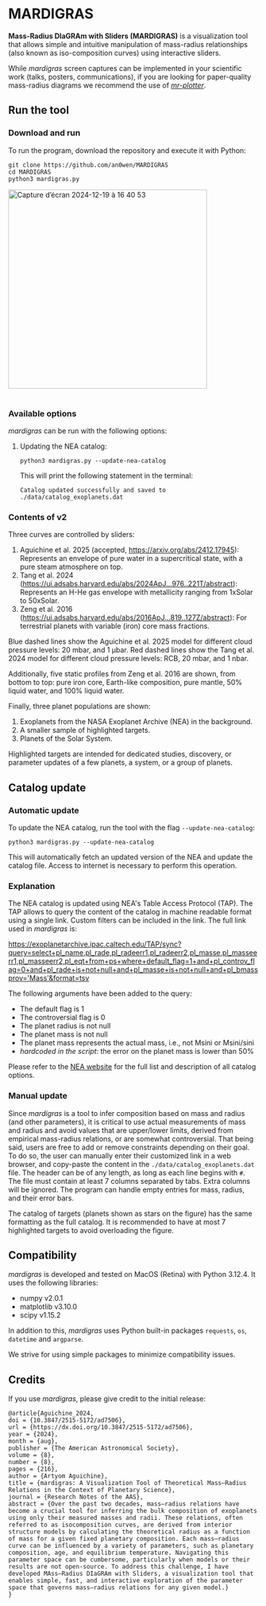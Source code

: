 # MARDIGRAS
**Mass-Radius DIaGRAm with Sliders (MARDIGRAS)** is a visualization tool that allows simple and intuitive manipulation of mass-radius relationships (also known as iso-composition curves) using interactive sliders.

While *mardigras* screen captures can be implemented in your scientific work (talks, posters, communications), if you are looking for paper-quality mass-radius diagrams we recommend the use of [*mr-plotter*](https://github.com/castro-gzlz/mr-plotter).

## Run the tool
### Download and run
To run the program, download the repository and execute it with Python:
```
git clone https://github.com/an0wen/MARDIGRAS
cd MARDIGRAS
python3 mardigras.py
```
<img width="400" alt="Capture d’écran 2024-12-19 à 16 40 53" src="https://github.com/user-attachments/assets/5b125d86-712b-4fba-a89a-afa08e008169" />
<br/>
<br/>

### Available options
*mardigras* can be run with the following options:
1. Updating the NEA catalog:
   ```
   python3 mardigras.py --update-nea-catalog
   ```
   This will print the following statement in the terminal:
   ```
   Catalog updated successfully and saved to ./data/catalog_exoplanets.dat
   ```

### Contents of v2
Three curves are controlled by sliders:
1. Aguichine et al. 2025 (accepted, https://arxiv.org/abs/2412.17945): Represents an envelope of pure water in a supercritical state, with a pure steam atmosphere on top.
2. Tang et al. 2024 (https://ui.adsabs.harvard.edu/abs/2024ApJ...976..221T/abstract): Represents an H-He gas envelope with metallicity ranging from 1xSolar to 50xSolar.
3. Zeng et al. 2016 (https://ui.adsabs.harvard.edu/abs/2016ApJ...819..127Z/abstract): For terrestrial planets with variable (iron) core mass fractions.

Blue dashed lines show the Aguichine et al. 2025 model for different cloud pressure levels: 20 mbar, and 1 µbar.
Red dashed lines show the Tang et al. 2024 model for different cloud pressure levels: RCB, 20 mbar, and 1 nbar.

Additionally, five static profiles from Zeng et al. 2016 are shown, from bottom to top: pure iron core, Earth-like composition, pure mantle, 50% liquid water, and 100% liquid water.

Finally, three planet populations are shown:
1. Exoplanets from the NASA Exoplanet Archive (NEA) in the background.
2. A smaller sample of highlighted targets.
3. Planets of the Solar System.

Highlighted targets are intended for dedicated studies, discovery, or parameter updates of a few planets, a system, or a group of planets.

## Catalog update
### Automatic update
To update the NEA catalog, run the tool with the flag `--update-nea-catalog`:
```
python3 mardigras.py --update-nea-catalog
```
This will automatically fetch an updated version of the NEA and update the catalog file. Access to internet is necessary to perform this operation.

### Explanation
The NEA catalog is updated using NEA's Table Access Protocol (TAP). The TAP allows to query the content of the catalog in machine readable format using a single link. Custom filters can be included in the link. The full link used in *mardigras* is:

https://exoplanetarchive.ipac.caltech.edu/TAP/sync?query=select+pl_name,pl_rade,pl_radeerr1,pl_radeerr2,pl_masse,pl_masseerr1,pl_masseerr2,pl_eqt+from+ps+where+default_flag=1+and+pl_controv_flag=0+and+pl_rade+is+not+null+and+pl_masse+is+not+null+and+pl_bmassprov='Mass'&format=tsv

The following arguments have been added to the query:
- The default flag is 1
- The controversial flag is 0
- The planet radius is not null
- The planet mass is not null
- The planet mass represents the actual mass, i.e., not Msini or Msini/sini
- *hardcoded in the script*: the error on the planet mass is lower than 50%

Please refer to the [NEA website](https://exoplanetarchive.ipac.caltech.edu/docs/API_exoplanet_columns.html) for the full list and description of all catalog options.

### Manual update
Since *mardigras* is a tool to infer composition based on mass and radius (and other parameters), it is critical to use actual measurements of mass and radius and avoid values that are upper/lower limits, derived from empirical mass-radius relations, or are somewhat controversial. That being said, users are free to add or remove constraints depending on their goal. To do so, the user can manually enter their customized link in a web browser, and copy-paste the content in the `./data/catalog_exoplanets.dat` file. The header can be of any length, as long as each line begins with `#`. The file must contain at least 7 columns separated by tabs. Extra columns will be ignored. The program can handle empty entries for mass, radius, and their error bars.

The catalog of targets (planets shown as stars on the figure) has the same formatting as the full catalog. It is recommended to have at most 7 highlighted targets to avoid overloading the figure.

## Compatibility

*mardigras* is developed and tested on MacOS (Retina) with Python 3.12.4. It uses the following libraries:
- numpy v2.0.1
- matplotlib v3.10.0
- scipy v1.15.2

In addition to this, *mardigras* uses Python built-in packages `requests`, `os`, `datetime` and `argparse`. 

We strive for using simple packages to minimize compatibility issues.

## Credits

If you use *mardigras*, please give credit to the initial release:
```
@article{Aguichine_2024,
doi = {10.3847/2515-5172/ad7506},
url = {https://dx.doi.org/10.3847/2515-5172/ad7506},
year = {2024},
month = {aug},
publisher = {The American Astronomical Society},
volume = {8},
number = {8},
pages = {216},
author = {Artyom Aguichine},
title = {mardigras: A Visualization Tool of Theoretical Mass–Radius Relations in the Context of Planetary Science},
journal = {Research Notes of the AAS},
abstract = {Over the past two decades, mass–radius relations have become a crucial tool for inferring the bulk composition of exoplanets using only their measured masses and radii. These relations, often referred to as isocomposition curves, are derived from interior structure models by calculating the theoretical radius as a function of mass for a given fixed planetary composition. Each mass–radius curve can be influenced by a variety of parameters, such as planetary composition, age, and equilibrium temperature. Navigating this parameter space can be cumbersome, particularly when models or their results are not open-source. To address this challenge, I have developed MAss–Radius DIaGRAm with Sliders, a visualization tool that enables simple, fast, and interactive exploration of the parameter space that governs mass–radius relations for any given model.}
}
```
